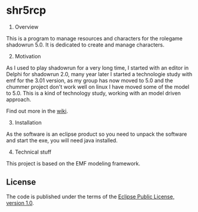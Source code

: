 shr5rcp
=====================


1. Overview

 This is a program to manage resources and characters for the rolegame shadowrun 5.0.
 It is dedicated to create and manage characters. 

 
2. Motivation
  
 As I used to play shadowrun for a very long time, I started with an editor in Delphi for shadowrun 2.0, 
 many year later I started a technologie study with emf for the 3.01 version, as my group has now moved
 to 5.0 and the chummer project don't work well on linux I have moved some of the model to 5.0. This is
 a kind of technology study, working with an model driven approach.
 
 Find out more in the [wiki](https://github.com/UrsZeidler/shr5rcp/wiki).
 
3. Installation

 As the software is an eclipse product so you need to unpack the software and start the exe, you will need java installed.
 
4. Technical stuff

 This project is based on the EMF modeling framework.
 
 License
-------

The code is published under the terms of the [Eclipse Public License, version 1.0](http://www.eclipse.org/legal/epl-v10.html).
 
 